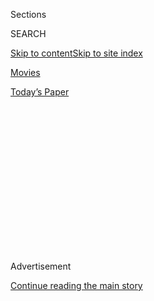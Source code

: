 <div id="app">

<div>

<div>

<div>

<div class="NYTAppHideMasthead css-1q2w90k e1suatyy0">

<div class="section css-ui9rw0 e1suatyy2">

<div class="css-eph4ug er09x8g0">

<div class="css-6n7j50">

</div>

<span class="css-1dv1kvn">Sections</span>

<div class="css-10488qs">

<span class="css-1dv1kvn">SEARCH</span>

</div>

[Skip to content](#site-content)[Skip to site
index](#site-index)

</div>

<div id="masthead-section-label" class="css-1wr3we4 eaxe0e00">

[Movies](https://www.nytimes.com/section/movies)

</div>

<div class="css-10698na e1huz5gh0">

</div>

</div>

<div id="masthead-bar-one" class="section hasLinks css-15hmgas e1csuq9d3">

<div class="css-uqyvli e1csuq9d0">

</div>

<div class="css-1uqjmks e1csuq9d1">

</div>

<div class="css-9e9ivx">

[](https://myaccount.nytimes.com/auth/login?response_type=cookie&client_id=vi)

</div>

<div class="css-1bvtpon e1csuq9d2">

[Today’s
Paper](https://www.nytimes.com/section/todayspaper)

</div>

</div>

</div>

</div>

<div data-aria-hidden="false">

<div id="site-content" data-role="main">

<div>

<div class="css-1aor85t" style="opacity:0.000000001;z-index:-1;visibility:hidden">

<div class="css-1hqnpie">

<div class="css-epjblv">

<span class="css-17xtcya">[Movies](/section/movies)</span><span class="css-x15j1o">|</span><span class="css-fwqvlz">‘The
Lion King’ Review: The Art of Herding Digital
Cats</span>

</div>

<div class="css-k008qs">

<div class="css-1iwv8en">

<span class="css-18z7m18"></span>

<div>

</div>

</div>

<span class="css-1n6z4y">https://nyti.ms/2LIiCnM</span>

<div class="css-1705lsu">

<div class="css-4xjgmj">

<div class="css-4skfbu" data-role="toolbar" data-aria-label="Social Media Share buttons, Save button, and Comments Panel with current comment count" data-testid="share-tools">

  - 
  - 
  - 
  - 
    
    <div class="css-6n7j50">
    
    </div>

  - 
  - 

</div>

</div>

</div>

</div>

</div>

</div>

<div id="NYT_TOP_BANNER_REGION" class="css-13pd83m">

</div>

<div id="top-wrapper" class="css-1sy8kpn">

<div id="top-slug" class="css-l9onyx">

Advertisement

</div>

[Continue reading the main
story](#after-top)

<div class="ad top-wrapper" style="text-align:center;height:100%;display:block;min-height:250px">

<div id="top" class="place-ad" data-position="top" data-size-key="top">

</div>

</div>

<div id="after-top">

</div>

</div>

<div>

<div id="sponsor-wrapper" class="css-1hyfx7x">

<div id="sponsor-slug" class="css-19vbshk">

Supported by

</div>

[Continue reading the main
story](#after-sponsor)

<div id="sponsor" class="ad sponsor-wrapper" style="text-align:center;height:100%;display:block">

</div>

<div id="after-sponsor">

</div>

</div>

<div class="css-186x18t">

</div>

<div class="css-9u9xp4 ehdk2mb0">

# ‘The Lion King’ Review: The Art of Herding Digital Cats

</div>

Beyoncé, Donald Glover and Seth Rogen are some of the famous voices in a
super-realistic version of the Disney and Broadway favorite.

<div class="css-79elbk" data-testid="photoviewer-wrapper">

<div class="css-z3e15g" data-testid="photoviewer-wrapper-hidden">

</div>

<div class="css-1a48zt4 ehw59r15" data-testid="photoviewer-children">

![<span class="css-16f3y1r e13ogyst0" data-aria-hidden="true">Zazu
(voiced by John Oliver) with the young Simba (JD
McCrary).</span><span class="css-cnj6d5 e1z0qqy90" itemprop="copyrightHolder"><span class="css-1ly73wi e1tej78p0">Credit...</span><span><span>Disney,
via Associated
Press</span></span></span>](https://static01.nyt.com/images/2019/07/11/arts/11lionking1/merlin_157773891_b39eb435-6bb4-4c1f-8a26-0fae0eafe8a7-articleLarge.jpg?quality=75&auto=webp&disable=upscale)

</div>

</div>

<div class="css-18e8msd">

<div class="css-vp77d3 epjyd6m0">

<div class="css-hus3qt ey68jwv0" data-aria-hidden="true">

[![A.O.
Scott](https://static01.nyt.com/images/2018/02/20/multimedia/author-a-o-scott/author-a-o-scott-thumbLarge.jpg
"A.O. Scott")](https://www.nytimes.com/by/a-o--scott)

</div>

<div class="css-1baulvz">

By [<span class="css-1baulvz last-byline" itemprop="name">A.O.
Scott</span>](https://www.nytimes.com/by/a-o--scott)

</div>

</div>

  - July 11,
    2019

  - 
    
    <div class="css-4xjgmj">
    
    <div class="css-d8bdto" data-role="toolbar" data-aria-label="Social Media Share buttons, Save button, and Comments Panel with current comment count" data-testid="share-tools">
    
      - 
      - 
      - 
      - 
        
        <div class="css-6n7j50">
        
        </div>
    
      - 
      - 
    
    </div>
    
    </div>

</div>

<div class="css-170u9t6">

<div class="css-jh549l">

<div class="css-83hgbf">

  - The Lion King  
    Directed by <span>Jon Favreau</span>
    Animation, Adventure, Drama, Family, Musical
    PG
    1h 58m

</div>

[Find
Tickets](https://www.imdb.com/showtimes/title/tt6105098?ref_=ref_ext_NYT)

When you purchase a ticket for an independently reviewed film through
our site, we earn an affiliate
commission.

</div>

</div>

</div>

<div class="section meteredContent css-1r7ky0e" name="articleBody" itemprop="articleBody">

<div class="css-1fanzo5 StoryBodyCompanionColumn">

<div class="css-53u6y8">

Watching the newest version of “The Lion King” — a big-screen
celebrity-voiced musical trying its best to look like a television
nature documentary — I recalled a line from [John Gregory
Dunne’s](https://www.goodreads.com/book/show/137365.The_Studio)[1969](https://www.goodreads.com/book/show/137365.The_Studio)[book
“The Studio”](https://www.goodreads.com/book/show/137365.The_Studio)that
may be my all-time favorite sentence in the annals of movie writing.
“Six months were devoted to teaching Chee Chee the Chimpanzee how to
cook bacon and eggs,” Dunne wrote, referring to a character in [“Doctor
Dolittle,”](https://www.youtube.com/watch?v=49CmzIRX1k0) one of many
real animals cast in that big-budget, family-friendly musical spectacle.

</div>

</div>

<div class="css-1u3pw94">

</div>

<div class="css-1fanzo5 StoryBodyCompanionColumn">

<div class="css-53u6y8">

Dunne was pounding the pavement on the 20th Century Fox lot at a time of
political tension and social fracture, when the Hollywood studios seemed
to be facing an existential crisis. Pretty much like now, in other
words, except that the money and ingenuity those studios used to spend
on things like teaching chimps to make breakfast now go toward turning
lines of code into fur and sinew. This is undoubtedly an ethical
improvement, much as Chee Chee may have enjoyed hanging out with Rex
Harrison. The hope behind this “Lion King,” opening July 19, is that
advancing digital technology will also enhance the luster of the
moviegoing experience.

</div>

</div>

<div class="css-1fanzo5 StoryBodyCompanionColumn">

<div class="css-53u6y8">

It does and it doesn’t. There are a great many impressive moments in
this film, and a few that might elicit a gasp of amazement or an
appreciative burst of laughter from even a jaded viewer. For example:
When Pumbaa, the flatulent warthog voiced by Seth Rogen, absent-mindedly
scratches his left ear with his hind leg, I confess that I nearly wept.
Not because the scene was especially touching or sad, but because of the
sheer extravagant craft that had clearly gone into rendering those two
seconds of reflexive animal behavior. I was nearly as moved by the
efforts of a dung beetle to propel a ball of scat across a patch of
desert. The digital artisans responsible for these images didn’t
necessarily have to do it all with such fanatical care, and the fact
that they did is surely worthy of admiration.

</div>

</div>

<div>

</div>

<div class="css-1fanzo5 StoryBodyCompanionColumn">

<div class="css-53u6y8">

So if a movie could be judged solely on technique, “The Lion King” might
qualify as a great one. And it kind of wants to be judged that way — for
its technical skin rather than its dramatic soul. The opening sequence
(it doesn’t seem right to call it a “shot”) fools the eye in subtle and
brazen ways. You might think there are real creatures mixed into the
computer-generated menagerie (there aren’t), but at the same time the
flights of animal choreography lie beyond the skill of any trainer. Then
the music starts, and it’s “The Circle of Life” and baby Simba is cute
enough to make all the trolls on Twitter go awwwww.

The mixture of coziness and, well, awe in that opening number is as
on-brand as anything Disney has done since — I guess since a few weeks
ago, when it released “Toy Story 4.” Once the voices start up, we are in
a comfortable and familiar pop-cultural space, even if the talking
beasts don’t look much like cartoons. (A possible exception might be
Zazu, the hornbill who sounds like John Oliver. Or maybe it’s just that
John Oliver looks like a hornbill.) The antelopes lope. The elephants
lumber. The graceful lions bask in their languorous power, lolling and
growling and setting up the parameters of the story.

</div>

</div>

<div class="css-79elbk" data-testid="photoviewer-wrapper">

<div class="css-z3e15g" data-testid="photoviewer-wrapper-hidden">

</div>

<div class="css-1a48zt4 ehw59r15" data-testid="photoviewer-children">

![<span class="css-16f3y1r e13ogyst0" data-aria-hidden="true">All grown
up: Nala (Beyoncé Knowles-Carter), left, and Simba (Donald
Glover).</span><span class="css-cnj6d5 e1z0qqy90" itemprop="copyrightHolder"><span class="css-1ly73wi e1tej78p0">Credit...</span><span>Disney,
via Associated
Press</span></span>](https://static01.nyt.com/images/2019/07/11/arts/11lionking2/merlin_157773888_a468974c-65a7-43da-9c8d-a5458d0cacb9-articleLarge.jpg?quality=75&auto=webp&disable=upscale)

</div>

</div>

<div class="css-1fanzo5 StoryBodyCompanionColumn">

<div class="css-53u6y8">

Not many surprises there. Simba’s father, Mufasa (James Earl Jones),
rules the savanna with a gentle paw and a loyal queen, Sarabi (Alfre
Woodard). Mufasa’s brother, Scar (Chiwetel Ejiofor), is the snake in
this garden, scheming first to kill Simba, the rightful heir to the
throne, and then to get rid of Mufasa. Scar has the help of Shenzi
(Florence Kasumba) and her army of hyenas, whose closed-up, predatory
faces are genuinely scary, especially when they appear for the first
time.

</div>

</div>

<div class="css-1fanzo5 StoryBodyCompanionColumn">

<div class="css-53u6y8">

Small children may have some trouble at that point, and also with Scar’s
ruthless political machinations, which are pretty murdery for Disney.
But it’s likely that much of the audience, young and old, will have some
familiarity with the narrative, whether from the [1994 animated
feature](https://www.nytimes.com/1994/06/15/movies/review-film-the-hero-within-the-child-within.html)
or from the [long-running, much-loved Broadway
show](https://www.nytimes.com/1997/11/14/movies/theater-review-cub-comes-of-age-a-twice-told-cosmic-tale.html).
“The Lion King” currently under review isn’t meant to replace or outdo
either of those, but rather to multiply revenue streams and use a
beloved property to show off some new tricks. A lot of people will go,
expecting to like what they see, and for the most part they won’t be
disappointed.

I said earlier that the movie, which was directed by Jon Favreau and
written by Jeff Nathanson, looks like a nature documentary. But it plays
more like an especially glitzy presentation reel at a trade convention,
with popular songs and high-end talent pushing an exciting new product
that nobody is sure quite how to use. Simba and his best friend, Nala,
voiced as cubs by JD McCrary and Shahadi Wright Joseph, grow up into
Donald Glover and Beyoncé, and when they get going on “Can You Feel the
Love Tonight …”

It’s O.K. When Pumbaa and his pal Timon the meerkat show up — I’m not
going to stir up trouble by saying which one might be the other’s
sidekick — we get a brisk vaudevillian double act from Rogen and Billy
Eichner. That’s O.K. too. But of all the second-golden-age Disney
animated features, the original “Lion King” is the most Shakespearean,
as well as being the most ideologically coherent Hollywood defense of
monarchy until [“Black
Panther.”](https://www.nytimes.com/2018/02/06/movies/black-panther-review-movie.html)
The grandeur and intimacy, the earthy humor and heavenly songs have
given it gravity and staying power.

Those are somehow missing here. The songs don’t have the pop or the
splendor. The terror and wonder of the intra-pride battles are muted.
There is a lot of professionalism but not much heart. It may be that the
realism of the animals makes it hard to connect with them as characters,
undermining the inspired anthropomorphism that has been the most
enduring source of Disney magic.

Real lions don’t sing — not even like Beyoncé — and don’t actually
govern other creatures. The closer the movie gets to nature in its look,
the more blatant, intrusive and purposeless its artifice seems. It might
have worked better without songs or dialogue: surely the Disney wizards
could have figured out how to spin an epic tale of royal succession and
self-discovery through purely visual means. Or else someone could have
spent a few months teaching the digital Pumbaa to whip up a nice tofu
scramble.

**The Lion King**

Rated PG. Not too red in tooth and claw. Running time: 1 hour 58
minutes.

</div>

</div>

</div>

<div>

</div>

<div>

</div>

<div>

</div>

<div>

<div id="bottom-wrapper" class="css-1ede5it">

<div id="bottom-slug" class="css-l9onyx">

Advertisement

</div>

[Continue reading the main
story](#after-bottom)

<div id="bottom" class="ad bottom-wrapper" style="text-align:center;height:100%;display:block;min-height:90px">

</div>

<div id="after-bottom">

</div>

</div>

</div>

</div>

</div>

## Site Index

<div>

</div>

## Site Information Navigation

  - [© <span>2020</span> <span>The New York Times
    Company</span>](https://help.nytimes.com/hc/en-us/articles/115014792127-Copyright-notice)

<!-- end list -->

  - [NYTCo](https://www.nytco.com/)
  - [Contact
    Us](https://help.nytimes.com/hc/en-us/articles/115015385887-Contact-Us)
  - [Work with us](https://www.nytco.com/careers/)
  - [Advertise](https://nytmediakit.com/)
  - [T Brand Studio](http://www.tbrandstudio.com/)
  - [Your Ad
    Choices](https://www.nytimes.com/privacy/cookie-policy#how-do-i-manage-trackers)
  - [Privacy](https://www.nytimes.com/privacy)
  - [Terms of
    Service](https://help.nytimes.com/hc/en-us/articles/115014893428-Terms-of-service)
  - [Terms of
    Sale](https://help.nytimes.com/hc/en-us/articles/115014893968-Terms-of-sale)
  - [Site
    Map](https://spiderbites.nytimes.com)
  - [Help](https://help.nytimes.com/hc/en-us)
  - [Subscriptions](https://www.nytimes.com/subscription?campaignId=37WXW)

</div>

</div>

</div>

</div>
